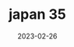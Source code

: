---
weight: 35
images: 
- /images/Japan/DSCF0162.jpg
title: japan 35
date: 2023-02-26
tags:
- japan
---